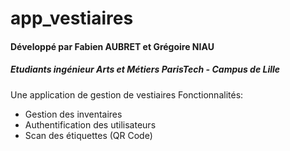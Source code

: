 # app_vestiaires
#### Développé par Fabien AUBRET et Grégoire NIAU
##### Etudiants ingénieur Arts et Métiers ParisTech - Campus de Lille

Une application de gestion de vestiaires
Fonctionnalités:
- Gestion des inventaires
- Authentification des utilisateurs
- Scan des étiquettes (QR Code)
